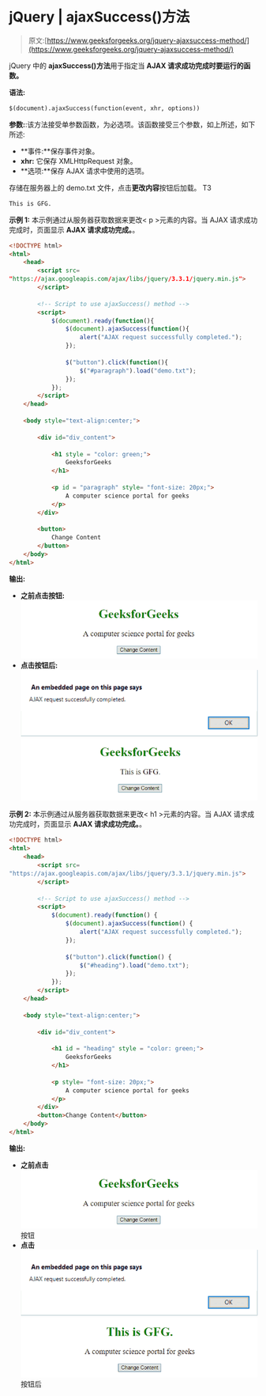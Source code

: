 # jQuery | ajaxSuccess()方法

> 原文:[https://www.geeksforgeeks.org/jquery-ajaxsuccess-method/](https://www.geeksforgeeks.org/jquery-ajaxsuccess-method/)

jQuery 中的 **ajaxSuccess()方法**用于指定当 **AJAX 请求成功完成时要运行的函数。**

**语法:**

```html
$(document).ajaxSuccess(function(event, xhr, options))
```

**参数:**:该方法接受单参数函数，为必选项。该函数接受三个参数，如上所述，如下所述:

*   **事件:**保存事件对象。
*   **xhr:** 它保存 XMLHttpRequest 对象。
*   **选项:**保存 AJAX 请求中使用的选项。

存储在服务器上的 demo.txt 文件，点击**更改内容**按钮后加载。
T3

```html
This is GFG.
```

**示例 1:** 本示例通过从服务器获取数据来更改< p >元素的内容。当 AJAX 请求成功完成时，页面显示 **AJAX 请求成功完成。**。

```html
<!DOCTYPE html> 
<html> 
    <head> 
        <script src= 
"https://ajax.googleapis.com/ajax/libs/jquery/3.3.1/jquery.min.js"> 
        </script> 

        <!-- Script to use ajaxSuccess() method -->
        <script> 
            $(document).ready(function(){
                $(document).ajaxSuccess(function(){
                    alert("AJAX request successfully completed.");
                });

                $("button").click(function(){
                    $("#paragraph").load("demo.txt");
                });
            });
        </script> 
    </head> 

    <body style="text-align:center;"> 

        <div id="div_content"> 

            <h1 style = "color: green;">
                GeeksforGeeks
            </h1> 

            <p id = "paragraph" style= "font-size: 20px;">
                A computer science portal for geeks
            </p> 
        </div> 

        <button>
            Change Content
        </button> 
    </body> 
</html>                    
```

**输出:**

*   **之前点击按钮:**
    ![](img/1ee67ae947c139820a9d06c6a549bef4.png)
*   **点击按钮后:**
    ![](img/dfa01632c6c328bc95e1dd27498a7cb1.png)
    ![](img/c65ebd13ffd719ce68501a04c88e0bf6.png)

**示例 2:** 本示例通过从服务器获取数据来更改< h1 >元素的内容。当 AJAX 请求成功完成时，页面显示 **AJAX 请求成功完成。**。

```html
<!DOCTYPE html> 
<html> 
    <head> 
        <script src=
"https://ajax.googleapis.com/ajax/libs/jquery/3.3.1/jquery.min.js"> 
        </script> 

        <!-- Script to use ajaxSuccess() method -->
        <script> 
            $(document).ready(function() {
                $(document).ajaxSuccess(function() {
                    alert("AJAX request successfully completed.");
                });

                $("button").click(function() {
                    $("#heading").load("demo.txt");
                });
            });
        </script> 
    </head> 

    <body style="text-align:center;"> 

        <div id="div_content"> 

            <h1 id = "heading" style = "color: green;">
                GeeksforGeeks
            </h1> 

            <p style= "font-size: 20px;">
                A computer science portal for geeks
            </p> 
        </div> 
        <button>Change Content</button> 
    </body> 
</html>                    
```

**输出:**

*   **之前点击**
    ![](img/1ee67ae947c139820a9d06c6a549bef4.png)按钮
*   **点击**
    ![](img/dfa01632c6c328bc95e1dd27498a7cb1.png)
    ![](img/d7fcd19220c47a950081ca52ec877343.png)按钮后